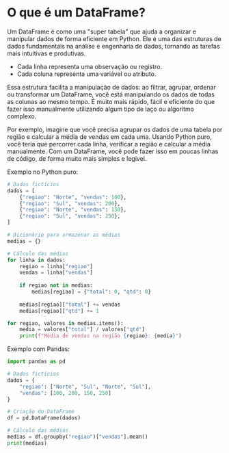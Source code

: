 


# O que é um DataFrame?
Um DataFrame é como uma "super tabela" que ajuda a organizar e manipular dados de forma eficiente em Python. Ele é uma das estruturas de dados fundamentais na análise e engenharia de dados, tornando as tarefas mais intuitivas e produtivas.

- Cada linha representa uma observação ou registro.
- Cada coluna representa uma variável ou atributo.

Essa estrutura facilita a manipulação de dados: ao filtrar, agrupar, ordenar ou transformar um DataFrame, você está manipulando os dados de todas as colunas ao mesmo tempo. É muito mais rápido, fácil e eficiente do que fazer isso manualmente utilizando algum tipo de laço ou algoritmo complexo.

Por exemplo, imagine que você precisa agrupar os dados de uma tabela por região e calcular a média de vendas em cada uma. Usando Python puro, você teria que percorrer cada linha, verificar a região e calcular a média manualmente. Com um DataFrame, você pode fazer isso em poucas linhas de código, de forma muito mais simples e legível.

Exemplo no Python puro:
```python
# Dados fictícios
dados = [
    {"regiao": "Norte", "vendas": 100},
    {"regiao": "Sul", "vendas": 200},
    {"regiao": "Norte", "vendas": 150},
    {"regiao": "Sul", "vendas": 250},
]

# Dicionário para armazenar as médias
medias = {}

# Cálculo das médias
for linha in dados:
    regiao = linha["regiao"]
    vendas = linha["vendas"]
    
    if regiao not in medias:
        medias[regiao] = {"total": 0, "qtd": 0}
    
    medias[regiao]["total"] += vendas
    medias[regiao]["qtd"] += 1

for regiao, valores in medias.items():
    media = valores["total"] / valores["qtd"]
    print(f"Média de vendas na região {regiao}: {media}")
```

Exemplo com Pandas:
```python
import pandas as pd

# Dados fictícios
dados = {
    "regiao": ["Norte", "Sul", "Norte", "Sul"],
    "vendas": [100, 200, 150, 250]
}

# Criação do DataFrame
df = pd.DataFrame(dados)

# Cálculo das médias
medias = df.groupby("regiao")["vendas"].mean()
print(medias)
```